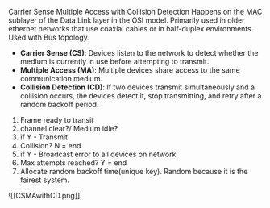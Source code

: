 Carrier Sense Multiple Access with Collision Detection
Happens on the MAC sublayer of the Data Link layer in the OSI model.
Primarily used in older ethernet networks that use coaxial cables or in half-duplex environments. Used with Bus topology.

- **Carrier Sense (CS)**: Devices listen to the network to detect whether the medium is currently in use before attempting to transmit.
- **Multiple Access (MA)**: Multiple devices share access to the same communication medium.
- **Collision Detection (CD)**: If two devices transmit simultaneously and a collision occurs, the devices detect it, stop transmitting, and retry after a random backoff period.

1. Frame ready to transit 
2. channel clear?/ Medium idle? 
3. if Y - Transmit
4. Collision? N = end
5. if Y - Broadcast error to all devices on network
6. Max attempts reached? Y = end
7. Allocate random backoff time(unique key). Random because it is the fairest system. 

![[CSMAwithCD.png]]


